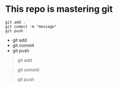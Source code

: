 # This repo is mastering git



```
git add .
git commit -m "message"
git push
```


* git add
* git commit
* git push

> git add


> git commit


> git push